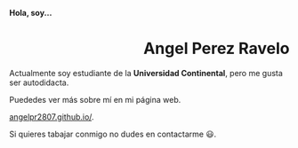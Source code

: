 **Hola, soy...**

<div align="right">

# Angel Perez Ravelo

</div>

Actualmente soy estudiante de la **Universidad Continental**, pero me gusta ser autodidacta.

Puededes ver más sobre mí en mi página web.

<a href="https://angelpr2807.github.io/" target="_blank" rel="noopener noreferrer">angelpr2807.github.io/</a>.

Si quieres tabajar conmigo no dudes en contactarme 😃.
